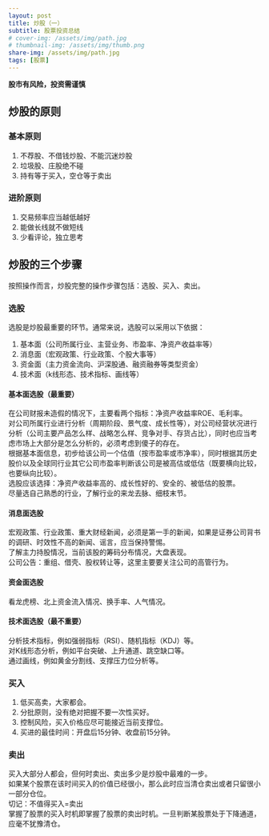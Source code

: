 ```yaml
---
layout: post
title: 炒股（一）
subtitle: 股票投资总结
# cover-img: /assets/img/path.jpg
# thumbnail-img: /assets/img/thumb.png
share-img: /assets/img/path.jpg
tags: [股票]
---
```


**股市有风险，投资需谨慎**

## 炒股的原则

### 基本原则
1. 不荐股、不借钱炒股、不能沉迷炒股
2. 垃圾股、庄股绝不碰
3. 持有等于买入，空仓等于卖出

### 进阶原则
1. 交易频率应当越低越好
2. 能做长线就不做短线
3. 少看评论，独立思考

## 炒股的三个步骤
按照操作而言，炒股完整的操作步骤包括：选股、买入、卖出。

### 选股
选股是炒股最重要的环节。通常来说，选股可以采用以下依据：
1. 基本面（公司所属行业、主营业务、市盈率、净资产收益率等）
2. 消息面（宏观政策、行业政策、个股大事等）
3. 资金面（主力资金流向、沪深股通、融资融券等类型资金）
4. 技术面（k线形态、技术指标、画线等）

#### 基本面选股（最重要）
在公司财报未造假的情况下，主要看两个指标：净资产收益率ROE、毛利率。  
对公司所属行业进行分析（周期阶段、景气度、成长性等），对公司经营状况进行分析（公司主要产品怎么样、战略怎么样、竞争对手、存货占比），同时也应当考虑市场上大部分是怎么分析的，必须考虑到傻子的存在。  
根据基本面信息，初步给该公司一个估值（按市盈率或市净率），同时根据其历史股价以及全球同行业其它公司市盈率判断该公司是被高估或低估（既要横向比较，也要纵向比较）。  
选股应该选择：净资产收益率高的、成长性好的、安全的、被低估的股票。  
尽量选自己熟悉的行业，了解行业的来龙去脉、细枝末节。

#### 消息面选股
宏观政策、行业政策、重大财经新闻，必须是第一手的新闻，如果是证券公司背书的调研、时效性不高的新闻、谣言，应当保持警惕。  
了解主力持股情况，当前该股的筹码分布情况，大盘表现。  
公司公告：重组、借壳、股权转让等，这里主要要关注公司的高管行为。

#### 资金面选股
看龙虎榜、北上资金流入情况、换手率、人气情况。

#### 技术面选股（最不重要）
分析技术指标，例如强弱指标（RSI）、随机指标（KDJ）等。  
对K线形态分析，例如平台突破、上升通道、跳空缺口等。  
通过画线，例如黄金分割线、支撑压力位分析等。

### 买入
1. 低买高卖，大家都会。
2. 分批原则，没有绝对把握不要一次性买好。
3. 控制风险，买入价格应尽可能接近当前支撑位。
4. 买进的最佳时间：开盘后15分钟、收盘前15分钟。

### 卖出
买入大部分人都会，但何时卖出、卖出多少是炒股中最难的一步。  
如果某个股票在该时间买入的价值已经很小，那么此时应当清仓卖出或者只留很小一部分仓位。  
切记：不值得买入=卖出  
掌握了股票的买入时机即掌握了股票的卖出时机。一旦判断某股票处于下降通道，应毫不犹豫清仓。
